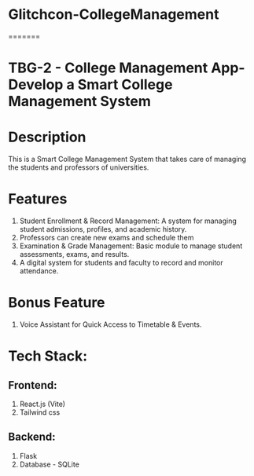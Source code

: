 # Glitchcon-CollegeManagement
=======
# TBG-2 - College Management App-Develop a Smart College Management System

# Description
This is a Smart College Management System that takes care of managing the students and professors of universities.

# Features
1. Student Enrollment & Record Management: A system for managing student admissions, profiles, and academic history.
2. Professors can create new exams and schedule them
3. Examination & Grade Management: Basic module to manage student assessments, exams, and results.
4. A digital system for students and faculty to record and monitor attendance.

# Bonus Feature
1. Voice Assistant for Quick Access to Timetable & Events.

# Tech Stack:

## Frontend:
1. React.js (Vite)
2. Tailwind css

## Backend:
1. Flask
2. Database - SQLite

   
